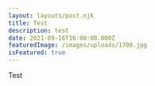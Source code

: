 ```yaml
---
layout: layouts/post.njk
title: Test
description: test
date: 2021-09-16T16:00:00.000Z
featuredImage: /images/uploads/1700.jpg
isFeatured: true
---
```

Test